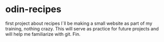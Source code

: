 # odin-recipes
first project about recipes
I´ll be making a small website as part of my training, nothing crazy.
This will serve as practice for future projects and will help me familiarize with git.
Fin.
